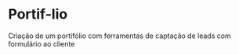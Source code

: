 # Portif-lio
Criação de um portifólio com ferramentas de captação de leads com formulário ao cliente
